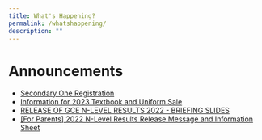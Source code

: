 ```yaml
---
title: What's Happening?
permalink: /whatshappening/
description: ""
---
```

# **Announcements**
*  [Secondary One Registration](/others/news-archive/2022/secondary-one-registration/) 
*  [Information for 2023 Textbook and Uniform Sale](/book-list-and-uniform/)
*  [RELEASE OF GCE N-LEVEL RESULTS 2022 - BRIEFING SLIDES](/files/Release%20of%20GCE%20N%20Level%20Results%20-%20Briefing%20slides%20for%20students%202022.pdf)
*  [[For Parents] 2022 N-Level Results Release Message and Information Sheet](/others/news-archive/2022/gce-n-level-results-release-supporting-your-teen/)